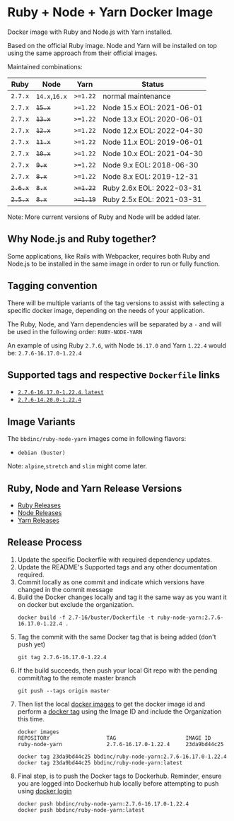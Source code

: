 # Ruby + Node + Yarn Docker Image

Docker image with Ruby and Node.js with Yarn installed.

Based on the official Ruby image. Node and Yarn will be installed on top using the same approach from their official images.

Maintained combinations:

| Ruby          | Node                          | Yarn          | Status                     |
| ------------- | ----------------------------- | ------------- | -------------------------- |
| `2.7.x`       | `14.x`,`16.x`                 | `>=1.22`      | normal maintenance         |
| `2.7.x`       | ~~`15.x`~~                    | `>=1.22`      | Node 15.x EOL: 2021-06-01  |
| `2.7.x`       | ~~`13.x`~~                    | `>=1.22`      | Node 13.x EOL: 2020-06-01  |
| `2.7.x`       | ~~`12.x`~~                    | `>=1.22`      | Node 12.x EOL: 2022-04-30  |
| `2.7.x`       | ~~`11.x`~~                    | `>=1.22`      | Node 11.x EOL: 2019-06-01  |
| `2.7.x`       | ~~`10.x`~~                    | `>=1.22`      | Node 10.x EOL: 2021-04-30  |
| `2.7.x`       | ~~`9.x`~~                     | `>=1.22`      | Node 9.x EOL: 2018-06-30   |
| `2.7.x`       | ~~`8.x`~~                     | `>=1.22`      | Node 8.x EOL: 2019-12-31   |
| ~~`2.6.x`~~   | ~~`8.x`~~                     | ~~`>=1.22`~~  | Ruby 2.6x EOL: 2022-03-31  |
| ~~`2.5.x`~~   | ~~`8.x`~~                     | ~~`>=1.19`~~  | Ruby 2.5x EOL: 2021-03-31  |

Note: More current versions of Ruby and Node will be added later.

## Why Node.js and Ruby together?

Some applications, like Rails with Webpacker, requires both Ruby and Node.js to be installed in the same image in order to run or fully function.

## Tagging convention

There will be multiple variants of the tag versions to assist with selecting a specific docker image, depending on the needs of your application.

The Ruby, Node, and Yarn dependencies will be separated by a `-` and will be used in the following order: `RUBY-NODE-YARN`

An example of using Ruby `2.7.6`, with Node `16.17.0` and Yarn `1.22.4` would be: `2.7.6-16.17.0-1.22.4`

## Supported tags and respective `Dockerfile` links

- [`2.7.6-16.17.0-1.22.4`, `latest`](https://github.com/BBD-Development/docker-ruby-node-yarn/blob/master/2.7-16/buster/Dockerfile)
- [`2.7.6-14.20.0-1.22.4`](https://github.com/BBD-Development/docker-ruby-node-yarn/blob/master/2.7-14/buster/Dockerfile)

## Image Variants

The `bbdinc/ruby-node-yarn` images come in following flavors:

- `debian (buster)`

Note: `alpine`,`stretch` and `slim` might come later.

## Ruby, Node and Yarn Release Versions
- [Ruby Releases](https://www.ruby-lang.org/en/downloads/releases/)
- [Node Releases](https://nodejs.org/en/download/releases/)
- [Yarn Releases](https://github.com/yarnpkg/yarn/releases)

## Release Process

1. Update the specific Dockerfile with required dependency updates.
2. Update the README's Supported tags and any other documentation required.
3. Commit locally as one commit and indicate which versions have changed in the commit message
4. Build the Docker changes locally and tag it the same way as you want it on docker but exclude the organization.
    ```
    docker build -f 2.7-16/buster/Dockerfile -t ruby-node-yarn:2.7.6-16.17.0-1.22.4 .
    ```
5. Tag the commit with the same Docker tag that is being added (don't push yet)
    ```
    git tag 2.7.6-16.17.0-1.22.4
    ```
6. If the build succeeds, then push your local Git repo with the pending commit/tag to the remote master branch
    ```
    git push --tags origin master
    ```
7. Then list the local [docker images](https://docs.docker.com/engine/reference/commandline/images/) to get the docker image id and perform a [docker tag](https://docs.docker.com/engine/reference/commandline/tag/) using the Image ID and include the Organization this time.
    ```
    docker images
    REPOSITORY                  TAG                      IMAGE ID
    ruby-node-yarn              2.7.6-16.17.0-1.22.4     23da9bd44c25

    docker tag 23da9bd44c25 bbdinc/ruby-node-yarn:2.7.6-16.17.0-1.22.4
    docker tag 23da9bd44c25 bbdinc/ruby-node-yarn:latest
    ```
8. Final step, is to push the Docker tags to Dockerhub. Reminder, ensure you are logged into Dockerhub hub locally before attempting to push using [docker login](https://docs.docker.com/engine/reference/commandline/login/)
    ```
    docker push bbdinc/ruby-node-yarn:2.7.6-16.17.0-1.22.4
    docker push bbdinc/ruby-node-yarn:latest
    ```
